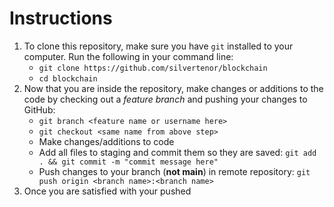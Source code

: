 # Instructions

1. To clone this repository, make sure you have `git` installed to your computer. Run the following in your command line:
    - `git clone https://github.com/silvertenor/blockchain`
    - `cd blockchain`
2. Now that you are inside the repository, make changes or additions to the code by checking out a *feature branch* and pushing your changes to GitHub:
    - `git branch <feature name or username here>`
    - `git checkout <same name from above step>`
    - Make changes/additions to code
    - Add all files to staging and commit them so they are saved: `git add . && git commit -m "commit message here"`
    - Push changes to your branch (**not main**) in remote repository: `git push origin <branch name>:<branch name>`
3. Once you are satisfied with your pushed 
